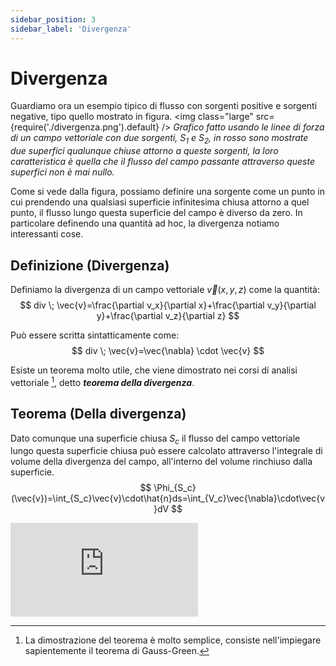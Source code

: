 ```yaml
---
sidebar_position: 3
sidebar_label: 'Divergenza'
---
```


# Divergenza
Guardiamo ora un esempio tipico di flusso con sorgenti positive e sorgenti
negative, tipo quello mostrato in figura.
<img class="large" src={require('./divergenza.png').default} />
_Grafico fatto usando le linee di forza di un campo vettoriale
con due sorgenti, $S_1$ e $S_2$, in rosso sono mostrate due superfici qualunque
chiuse attorno a queste sorgenti, la loro caratteristica è quella che il flusso
del campo passante attraverso queste superfici non è mai nullo._

Come si vede dalla figura, possiamo definire una sorgente come un punto
in cui prendendo una qualsiasi superficie infinitesima chiusa attorno a quel
punto, il flusso lungo questa superficie del campo è diverso da zero.
In particolare definendo una quantità ad hoc, la divergenza notiamo
interessanti cose.

## Definizione (Divergenza)
Definiamo la divergenza di un campo vettoriale $\vec{v}(x,y,z)$ come la quantità:
$$
div \; \vec{v}=\frac{\partial v_x}{\partial x}+\frac{\partial v_y}{\partial y}+\frac{\partial v_z}{\partial z}
$$

Può essere scritta sintatticamente come:
$$
div \; \vec{v}=\vec{\nabla} \cdot \vec{v}
$$

Esiste un teorema molto utile, che viene dimostrato nei corsi di analisi
vettoriale [^1], detto ___teorema della divergenza___.

## Teorema (Della divergenza)
Dato comunque una superficie chiusa $S_c$ il flusso del campo vettoriale
lungo questa superficie chiusa può essere calcolato attraverso l'integrale di
volume della divergenza del campo, all'interno del volume rinchiuso dalla
superficie.
$$
\Phi_{S_c}(\vec{v})=\int_{S_c}\vec{v}\cdot\hat{n}ds=\int_{V_c}\vec{\nabla}\cdot\vec{v}dV
$$

<iframe src="https://www.youtube.com/embed/rB83DpBJQsE?si=7V0eqnd6qFGpWsGr" title="YouTube video player" frameborder="0" allow="accelerometer; autoplay; clipboard-write; encrypted-media; gyroscope; picture-in-picture; web-share" referrerpolicy="strict-origin-when-cross-origin" allowfullscreen></iframe>

[^1]: La dimostrazione del teorema è molto semplice, consiste nell'impiegare sapientemente
il teorema di Gauss-Green.
